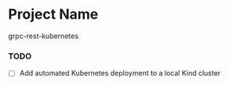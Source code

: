 # Project Name
grpc-rest-kubernetes

### TODO
- [ ] Add automated Kubernetes deployment to a local Kind cluster
